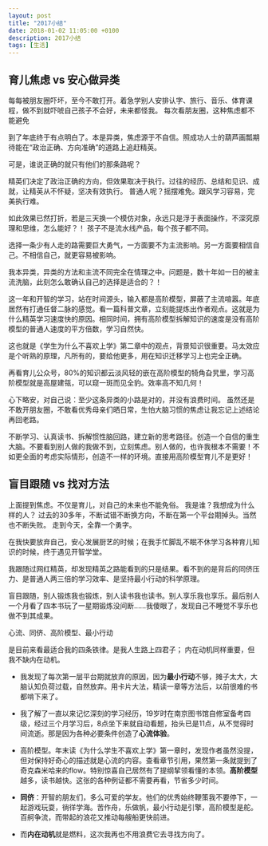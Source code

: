 ```yaml
---
layout: post
title: "2017小结"
date: 2018-01-02 11:05:00 +0100
description: 2017小结
tags: [生活]
---
```

## 育儿焦虑 vs 安心做异类

每每被朋友圈吓坏，至今不敢打开。着急学别人安排认字、旅行、音乐、体育课程，做不到就吓唬自己孩子不会好，未来都怪我。
每次看朋友圈，这种焦虑都不能避免

到了年底终于有点明白了。本是异类，焦虑源于不自信。照成功人士的葫芦画瓢期待能在“政治正确、方向准确”的道路上追赶精英。

可是，谁说正确的就只有他们的那条路呢？

精英们决定了政治正确的方向，但效果取决于执行。过往的经历、总结和见识、成就，让精英从不怀疑，坚决有效执行。
普通人呢？摇摆难免。跟风学习容易，完美执行难。

如此效果已然打折，若是三天换一个模仿对象，永远只是浮于表面操作，不深究原理和思维，怎么能好？！
孩子不是流水线产品，每个孩子都不同。

选择一条少有人走的路需要巨大勇气，一方面要不为主流影响。另一方面要相信自己。不相信自己，就更容易被影响。

我本异类，异类的方法和主流不同完全在情理之中。问题是，数十年如一日的被主流洗脑，此刻怎么敢确认自己的选择是适合的？！

这一年和开智的学习，站在时间源头，输入都是高阶模型，屏蔽了主流喧嚣。年底居然有打通任督二脉的感觉。看一篇科普文章，立刻能提炼出作者观点。这就是为什么精英学习速度快的原因。相同时间，拥有高阶模型拆解知识的速度是没有高阶模型的普通人速度的平方倍数，学习自然快。

这也就是《学生为什么不喜欢上学》第二章中的观点，背景知识很重要。马太效应是个听熟的原理，凡所有的，要给他更多，用在知识迁移学习上也完全正确。

再看育儿公众号，80%的知识都云淡风轻的嵌在高阶模型的犄角旮旯里，学习高阶模型就是高屋建瓴，可以窥一斑而见全豹。效率高不知几何！

心下略安，对自己说：至少这条异类的小路是对的，并没有浪费时间。
虽然还是不敢开朋友圈，不敢看优秀母亲们晒日常，生怕大脑习惯的焦虑让我忘记上述结论再回老路。

不断学习、认真读书、拆解惯性脑回路，建立新的思考路径。创造一个自信的重生大脑。不要看到别人做的我做不到，立刻焦虑。别人做的，也许我根本不需要！不如更全面的考虑实际情形，创造不一样的环境。直接用高阶模型育儿不是更好！

## 盲目跟随 vs 找对方法
上面提到焦虑。不仅是育儿，对自己的未来也不能免俗。
我是谁？我想成为什么样的人？
过去的30多年，不断试错不断换方向，不断在第一个平台期掉头。当然也不断失败。
走到今天，全靠一个勇字。

在我快要放弃自己，安心发展厨艺的时候；在我手忙脚乱不眠不休学习各种育儿知识的时候，终于遇见开智学堂。

我跟随过网红精英，却发现精英之路能看到的只是结果。看不到的是背后的同侪压力、是普通人两三倍的学习效率、是坚持最小行动的科学原理。

盲目跟随，别人锻炼我也锻炼，别人读书我也读书。别人享乐我也享乐。最后别人一个月看了四本书玩了一星期锻炼没间断……我傻眼了，发现自己不睡觉不享乐也做不到其成果。

心流、同侪、高阶模型、最小行动

是目前来看最适合我的四条铁律。是我人生路上四君子；
内在动机同样重要，但我不缺内在动机。

- 我发现了每次第一层平台期就放弃的原因，因为**最小行动**不够，摊子太大，大脑认知负荷过载，自然放弃。用卡片大法，精读一章等方法后，以前很难的书都啃下来了。

- 我了解了一直以来记忆深刻的学习经历，19岁时在南京图书馆自修室备考四级，经过三个月学习后，8点坐下来就自动看题，抬头已是11点，从不觉得时间流逝。那是因为各种必要条件创造了**心流体验**。

- 高阶模型。年末读《为什么学生不喜欢上学》第一章时，发现作者虽然没提，但对保持好奇心的描述就是心流的内容。查看章节引用，果然第一条就提到了奇克森米哈来的flow。特别惊喜自己居然有了提纲挈领看懂的本领。**高阶模型**越多，读书越快。这张的各种例证都不需要再看，节省多少时间。

- **同侪**：开智的朋友们，多么可爱的学友。他们的优秀始终鞭策我不要停下，一起游戏玩耍，徜徉学海。苦作舟，乐做帆，最小行动是引擎，高阶模型是舵。百舸争流，而带起的浪花又推动每艘船更快前进。

- 而**内在动机**就是燃料，这次我再也不用浪费它去寻找方向了。
